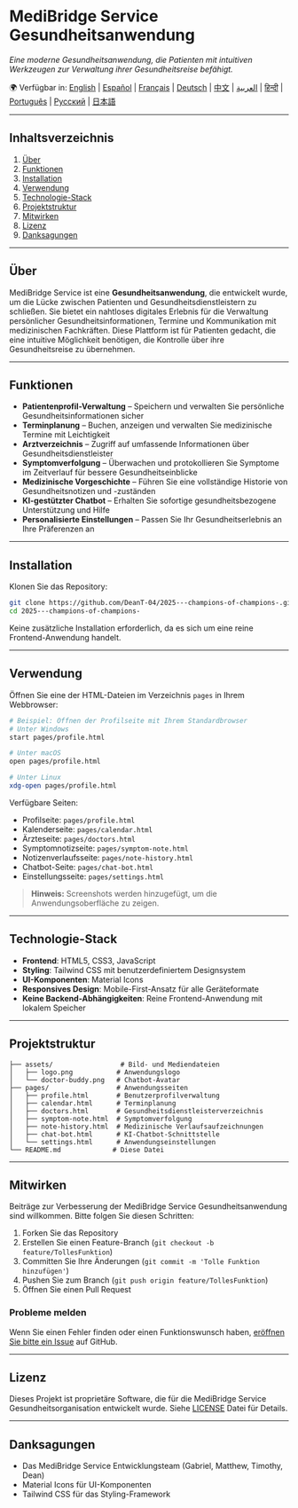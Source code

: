 # MediBridge Service Gesundheitsanwendung

*Eine moderne Gesundheitsanwendung, die Patienten mit intuitiven Werkzeugen zur Verwaltung ihrer Gesundheitsreise befähigt.*

🌍 Verfügbar in:
[English](README.md) | [Español](README.es.md) | [Français](README.fr.md) | [Deutsch](README.de.md) | [中文](README.zh-CN.md) | [العربية](README.ar.md) | [हिन्दी](README.hi.md) | [Português](README.pt.md) | [Русский](README.ru.md) | [日本語](README.ja.md)

---

## Inhaltsverzeichnis

1. [Über](#über)
2. [Funktionen](#funktionen)
3. [Installation](#installation)
4. [Verwendung](#verwendung)
5. [Technologie-Stack](#technologie-stack)
6. [Projektstruktur](#projektstruktur)
7. [Mitwirken](#mitwirken)
8. [Lizenz](#lizenz)
9. [Danksagungen](#danksagungen)

---

## Über

MediBridge Service ist eine **Gesundheitsanwendung**, die entwickelt wurde, um die Lücke zwischen Patienten und Gesundheitsdienstleistern zu schließen. Sie bietet ein nahtloses digitales Erlebnis für die Verwaltung persönlicher Gesundheitsinformationen, Termine und Kommunikation mit medizinischen Fachkräften. Diese Plattform ist für Patienten gedacht, die eine intuitive Möglichkeit benötigen, die Kontrolle über ihre Gesundheitsreise zu übernehmen.

---

## Funktionen

* **Patientenprofil-Verwaltung** – Speichern und verwalten Sie persönliche Gesundheitsinformationen sicher
* **Terminplanung** – Buchen, anzeigen und verwalten Sie medizinische Termine mit Leichtigkeit
* **Arztverzeichnis** – Zugriff auf umfassende Informationen über Gesundheitsdienstleister
* **Symptomverfolgung** – Überwachen und protokollieren Sie Symptome im Zeitverlauf für bessere Gesundheitseinblicke
* **Medizinische Vorgeschichte** – Führen Sie eine vollständige Historie von Gesundheitsnotizen und -zuständen
* **KI-gestützter Chatbot** – Erhalten Sie sofortige gesundheitsbezogene Unterstützung und Hilfe
* **Personalisierte Einstellungen** – Passen Sie Ihr Gesundheitserlebnis an Ihre Präferenzen an

---

## Installation

Klonen Sie das Repository:

```bash
git clone https://github.com/DeanT-04/2025---champions-of-champions-.git
cd 2025---champions-of-champions-
```

Keine zusätzliche Installation erforderlich, da es sich um eine reine Frontend-Anwendung handelt.

---

## Verwendung

Öffnen Sie eine der HTML-Dateien im Verzeichnis `pages` in Ihrem Webbrowser:

```bash
# Beispiel: Öffnen der Profilseite mit Ihrem Standardbrowser
# Unter Windows
start pages/profile.html

# Unter macOS
open pages/profile.html

# Unter Linux
xdg-open pages/profile.html
```

Verfügbare Seiten:
- Profilseite: `pages/profile.html`
- Kalenderseite: `pages/calendar.html`
- Ärzteseite: `pages/doctors.html`
- Symptomnotizseite: `pages/symptom-note.html`
- Notizenverlaufsseite: `pages/note-history.html`
- Chatbot-Seite: `pages/chat-bot.html`
- Einstellungsseite: `pages/settings.html`

> **Hinweis:** Screenshots werden hinzugefügt, um die Anwendungsoberfläche zu zeigen.

---

## Technologie-Stack

- **Frontend**: HTML5, CSS3, JavaScript
- **Styling**: Tailwind CSS mit benutzerdefiniertem Designsystem
- **UI-Komponenten**: Material Icons
- **Responsives Design**: Mobile-First-Ansatz für alle Geräteformate
- **Keine Backend-Abhängigkeiten**: Reine Frontend-Anwendung mit lokalem Speicher

---

## Projektstruktur

```
├── assets/                 # Bild- und Mediendateien
│   ├── logo.png           # Anwendungslogo
│   └── doctor-buddy.png   # Chatbot-Avatar
├── pages/                 # Anwendungsseiten
│   ├── profile.html       # Benutzerprofilverwaltung
│   ├── calendar.html      # Terminplanung
│   ├── doctors.html       # Gesundheitsdienstleisterverzeichnis
│   ├── symptom-note.html  # Symptomverfolgung
│   ├── note-history.html  # Medizinische Verlaufsaufzeichnungen
│   ├── chat-bot.html      # KI-Chatbot-Schnittstelle
│   └── settings.html      # Anwendungseinstellungen
└── README.md             # Diese Datei
```

---

## Mitwirken

Beiträge zur Verbesserung der MediBridge Service Gesundheitsanwendung sind willkommen. Bitte folgen Sie diesen Schritten:

1. Forken Sie das Repository
2. Erstellen Sie einen Feature-Branch (`git checkout -b feature/TollesFunktion`)
3. Committen Sie Ihre Änderungen (`git commit -m 'Tolle Funktion hinzufügen'`)
4. Pushen Sie zum Branch (`git push origin feature/TollesFunktion`)
5. Öffnen Sie einen Pull Request

### Probleme melden

Wenn Sie einen Fehler finden oder einen Funktionswunsch haben, [eröffnen Sie bitte ein Issue](https://github.com/DeanT-04/2025---champions-of-champions-/issues) auf GitHub.

---

## Lizenz

Dieses Projekt ist proprietäre Software, die für die MediBridge Service Gesundheitsorganisation entwickelt wurde.
Siehe [LICENSE](LICENSE) Datei für Details.

---

## Danksagungen

* Das MediBridge Service Entwicklungsteam (Gabriel, Matthew, Timothy, Dean)
* Material Icons für UI-Komponenten
* Tailwind CSS für das Styling-Framework